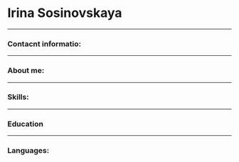 # Irina Sosinovskaya
____
### Contacnt informatio:
____
### About me:
___
### Skills:
____
### Education
___
### Languages:
